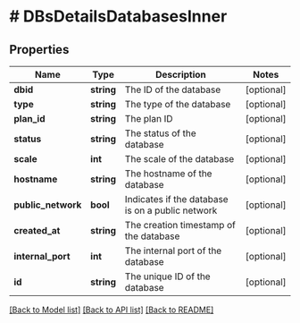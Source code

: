 # # DBsDetailsDatabasesInner

## Properties

Name | Type | Description | Notes
------------ | ------------- | ------------- | -------------
**dbid** | **string** | The ID of the database | [optional]
**type** | **string** | The type of the database | [optional]
**plan_id** | **string** | The plan ID | [optional]
**status** | **string** | The status of the database | [optional]
**scale** | **int** | The scale of the database | [optional]
**hostname** | **string** | The hostname of the database | [optional]
**public_network** | **bool** | Indicates if the database is on a public network | [optional]
**created_at** | **string** | The creation timestamp of the database | [optional]
**internal_port** | **int** | The internal port of the database | [optional]
**id** | **string** | The unique ID of the database | [optional]

[[Back to Model list]](../../README.md#models) [[Back to API list]](../../README.md#endpoints) [[Back to README]](../../README.md)
